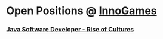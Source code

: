 # Open Positions @ [InnoGames](https://www.innogames.com/career/detail/job?s=github_jobs_repo)

### [Java Software Developer - Rise of Cultures](java-software-developer-rise-of-cultures.md)
